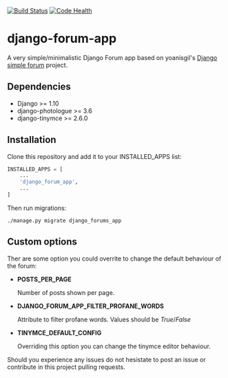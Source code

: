 [![Build Status](https://travis-ci.org/urtzai/django-simple-forum.svg?branch=master)](https://travis-ci.org/urtzai/django-simple-forum) [![Code Health](https://landscape.io/github/urtzai/django-simple-forum/master/landscape.svg?style=flat)](https://landscape.io/github/urtzai/django-simple-forum/master)

# django-forum-app

A very simple/minimalistic Django Forum app based on yoanisgil's [Django simple forum](https://github.com/yoanisgil/django-simple-forum) project.


## Dependencies

* Django >= 1.10
* django-photologue >= 3.6
* django-tinymce >= 2.6.0

## Installation

Clone this repository and add it to your INSTALLED_APPS list:

```python
INSTALLED_APPS = [
    ...
    'django_forum_app',
    ...
]
```

Then run migrations:

```
./manage.py migrate django_forums_app
```

## Custom options

Ther are some option you could overrite to change the default behaviour of the forum:

+ **POSTS_PER_PAGE**

   Number of posts shown per page.

+ **DJANGO_FORUM_APP_FILTER_PROFANE_WORDS**

   Attribute to filter profane words. Values should be *True*/*False*

+ **TINYMCE_DEFAULT_CONFIG**

   Overriding this option you can change the tinymce editor behaviour.

Should you experience any issues do not hesistate to post an issue or contribute in this project pulling requests.
